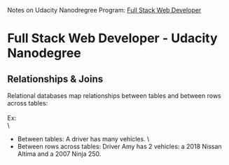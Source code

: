 Notes on Udacity Nanodregree Program: [Full Stack Web Developer](https://www.udacity.com/course/full-stack-web-developer-nanodegree--nd0044)

# Full Stack Web Developer - Udacity Nanodegree

## Relationships & Joins

Relational databases map relationships between tables and between rows across tables:\
\
Ex:\
\
- Between tables:  A driver has many vehicles.
\
- Between rows across tables: Driver Amy has 2 vehicles: a 2018 Nissan Altima and a 2007 Ninja 250.
